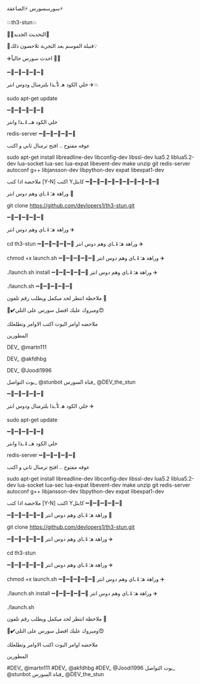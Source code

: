 سورسسورس ⚡️الصاعقة⚡️

💥th3-stun💥

🌟🚀التحديث الجديد🌟

📡قنبلة الموسم بعد التجربة تلاحضون ذلك💡

✈️احدث سورس حالياً 🚀🚀

➖🔹➖🔹➖🔹➖🔹➖🔹

خلي الكود هہ⇓ّٰـذا بلترمنال ودوس انتر ✈️💥

sudo apt-get update

➖🔹➖🔹➖🔹➖🔹➖🔹

خلي الكود هــ⇓ـذا وانتر

redis-server
➖🔹➖🔹➖🔹➖🔹➖🔹 

عوفه مفتوح .. افتح ترمنال ثاني و اكتب

sudo apt-get install libreadline-dev libconfig-dev libssl-dev lua5.2 liblua5.2-dev lua-socket lua-sec lua-expat libevent-dev make unzip git redis-server autoconf g++ libjansson-dev libpython-dev expat libexpat1-dev

ملاحضة اذا كتب [Y-N] اكتب Yكابتل 
➖🔹➖🔹➖🔹➖🔹➖🔹➖🔹➖🔹➖🔹➖🔹➖🔹

 وراهة هہّٰ⇓ـاي وهم دوس انتر 🚀

git clone https://github.com/devlopers1/th3-stun.git

➖🔹➖🔹➖🔹➖🔹➖🔹

 وراهة هہّٰ⇓ـاي وهم دوس انتر ✈️

cd th3-stun
➖🔹➖🔹➖🔹➖🔹➖🔹
 وراهة هہّٰ⇓ـاي وهم دوس انتر ✈️

chmod +x launch.sh 
➖🔹➖🔹➖🔹➖🔹➖🔹
 وراهة هہّٰ⇓ـاي وهم دوس انتر ✈️

./launch.sh install 
➖🔹➖🔹➖🔹➖🔹➖🔹
 وراهة هہّٰ⇓ـاي وهم دوس انتر ✈️

./launch.sh
➖🔹➖🔹➖🔹➖🔹➖🔹

ملاحظة انتطر لحد ميكمل ويطلب رقم تلفون 📱

🔴✔️ومبروك عليك افضل سورس على التلي😍

ملاحضه اوامر البوت اكتب الاوامر وتطلعلك

المطورين

DEV_ @martn111

DEV_ @akfdhbg

DEV_ @Joodi1996

بوت التواصل_ @stunbot 
قناة السورس_ @DEV_the_stun

➖🔹➖🔹➖🔹➖🔹➖🔹

خلي الكود هہ⇓ّٰـذا بلترمنال ودوس انتر ✈️

sudo apt-get update

➖🔹➖🔹➖🔹➖🔹➖🔹

خلي الكود هــ⇓ـذا وانتر

redis-server
➖🔹➖🔹➖🔹➖🔹➖🔹


عوفه مفتوح .. افتح ترمنال ثاني و اكتب 

sudo apt-get install libreadline-dev libconfig-dev libssl-dev lua5.2 liblua5.2-dev lua-socket lua-sec lua-expat libevent-dev make unzip git redis-server autoconf g++ libjansson-dev libpython-dev expat libexpat1-dev

ملاحضة اذا كتب [Y-N] اكتب Yكابتل
➖🔹➖🔹➖🔹➖🔹➖🔹


➖🔹➖🔹➖🔹➖🔹➖🔹
وراهة هہّٰ⇓ـاي وهم دوس انتر 🚀

git clone https://github.com/devlopers1/th3-stun.git

➖🔹➖🔹➖🔹➖🔹➖🔹
وراهة هہّٰ⇓ـاي وهم دوس انتر ✈️

cd th3-stun

➖🔹➖🔹➖🔹➖🔹➖🔹
وراهة هہّٰ⇓ـاي وهم دوس انتر ✈️

chmod +x launch.sh
➖🔹➖🔹➖🔹➖🔹➖🔹
وراهة هہّٰ⇓ـاي وهم دوس انتر ✈️

./launch.sh install
➖🔹➖🔹➖🔹➖🔹➖🔹
وراهة هہّٰ⇓ـاي وهم دوس انتر ✈️

./launch.sh

ملاحظة انتطر لحد ميكمل ويطلب رقم تلفون 📱

  🔴✔️ومبروك عليك افضل سورس على التلي😍

ملاحضه اوامر البوت اكتب الاوامر وتطلعلك

المطورين 

#DEV_ @martn111
#DEV_ @akfdhbg
#DEV_ @Joodi1996
بوت التواصل_ @stunbot
قناة السورس_ @DEV_the_stun

